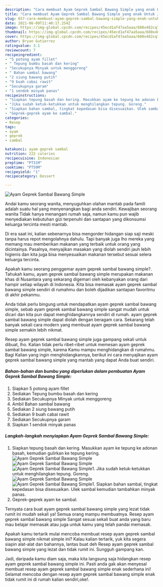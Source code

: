 ```yaml
---
description: "Cara membuat Ayam Geprek Sambal Bawang Simple yang enak Untuk Jualan"
title: "Cara membuat Ayam Geprek Sambal Bawang Simple yang enak Untuk Jualan"
slug: 657-cara-membuat-ayam-geprek-sambal-bawang-simple-yang-enak-untuk-jualan
date: 2021-06-09T11:40:17.254Z
image: https://img-global.cpcdn.com/recipes/45ecd1af47aa5aaa/680x482cq70/ayam-geprek-sambal-bawang-simple-foto-resep-utama.jpg
thumbnail: https://img-global.cpcdn.com/recipes/45ecd1af47aa5aaa/680x482cq70/ayam-geprek-sambal-bawang-simple-foto-resep-utama.jpg
cover: https://img-global.cpcdn.com/recipes/45ecd1af47aa5aaa/680x482cq70/ayam-geprek-sambal-bawang-simple-foto-resep-utama.jpg
author: Bryan Gutierrez
ratingvalue: 3.1
reviewcount: 7
recipeingredient:
- "5 potong ayam fillet"
- " Tepung bumbu basah dan kering"
- "Secukupnya Minyak untuk menggoreng"
- " Bahan sambal bawang"
- "2 siung bawang putih"
- "9 buah cabai rawit"
- "Secukupnya garam"
- "1 sendok minyak panas"
recipeinstructions:
- "Siapkan tepung basah dan kering. Masukkan ayam ke tepung ke adonan basah, kemudian gulirkan ke tepung kering."
- "Jika sudah ketuk-ketukkan untuk menghilangkan tepung. Goreng."
- "Siapkan bahan sambal, tingkat kepedasan bisa disesuaikan. Ulek sambal kemudian tambahkan minyak panas."
- "Geprek-geprek ayam ke sambal."
categories:
- Resep
tags:
- ayam
- geprek
- sambal

katakunci: ayam geprek sambal 
nutrition: 222 calories
recipecuisine: Indonesian
preptime: "PT31M"
cooktime: "PT59M"
recipeyield: "1"
recipecategory: Dessert

---
```



![Ayam Geprek Sambal Bawang Simple](https://img-global.cpcdn.com/recipes/45ecd1af47aa5aaa/680x482cq70/ayam-geprek-sambal-bawang-simple-foto-resep-utama.jpg)

Andai kamu seorang wanita, menyuguhkan olahan mantab pada famili adalah suatu hal yang menyenangkan bagi anda sendiri. Kewajiban seorang  wanita Tidak hanya menangani rumah saja, namun kamu pun wajib menyediakan kebutuhan gizi terpenuhi dan santapan yang dikonsumsi keluarga tercinta mesti mantab.

Di era  saat ini, kalian sebenarnya bisa mengorder hidangan siap saji meski tanpa harus repot mengolahnya dahulu. Tapi banyak juga lho mereka yang memang mau memberikan makanan yang terbaik untuk orang yang dicintainya. Pasalnya, menyajikan masakan yang diolah sendiri jauh lebih higienis dan kita juga bisa menyesuaikan makanan tersebut sesuai selera keluarga tercinta. 



Apakah kamu seorang penggemar ayam geprek sambal bawang simple?. Tahukah kamu, ayam geprek sambal bawang simple merupakan makanan khas di Nusantara yang sekarang digemari oleh kebanyakan orang dari hampir setiap wilayah di Indonesia. Kita bisa memasak ayam geprek sambal bawang simple sendiri di rumahmu dan boleh dijadikan santapan favoritmu di akhir pekanmu.

Anda tidak perlu bingung untuk mendapatkan ayam geprek sambal bawang simple, sebab ayam geprek sambal bawang simple sangat mudah untuk dicari dan kita pun dapat menghidangkannya sendiri di rumah. ayam geprek sambal bawang simple dapat diolah dengan beragam cara. Sekarang telah banyak sekali cara modern yang membuat ayam geprek sambal bawang simple semakin lebih nikmat.

Resep ayam geprek sambal bawang simple juga gampang sekali untuk dibuat, lho. Kalian tidak perlu ribet-ribet untuk memesan ayam geprek sambal bawang simple, karena Kamu mampu menghidangkan di rumahmu. Bagi Kalian yang ingin menghidangkannya, berikut ini cara menyajikan ayam geprek sambal bawang simple yang mantab yang dapat Anda buat sendiri.

<!--inarticleads1-->

##### Bahan-bahan dan bumbu yang diperlukan dalam pembuatan Ayam Geprek Sambal Bawang Simple:

1. Siapkan 5 potong ayam fillet
1. Sediakan  Tepung bumbu basah dan kering
1. Sediakan Secukupnya Minyak untuk menggoreng
1. Ambil  Bahan sambal bawang
1. Sediakan 2 siung bawang putih
1. Sediakan 9 buah cabai rawit
1. Sediakan Secukupnya garam
1. Siapkan 1 sendok minyak panas




<!--inarticleads2-->

##### Langkah-langkah menyiapkan Ayam Geprek Sambal Bawang Simple:

1. Siapkan tepung basah dan kering. Masukkan ayam ke tepung ke adonan basah, kemudian gulirkan ke tepung kering.
<img src="https://img-global.cpcdn.com/steps/8234ae943bc3dd5b/160x128cq70/ayam-geprek-sambal-bawang-simple-langkah-memasak-1-foto.jpg" alt="Ayam Geprek Sambal Bawang Simple"><img src="https://img-global.cpcdn.com/steps/f1d374c9e333784e/160x128cq70/ayam-geprek-sambal-bawang-simple-langkah-memasak-1-foto.jpg" alt="Ayam Geprek Sambal Bawang Simple"><img src="https://img-global.cpcdn.com/steps/00702f69014258e0/160x128cq70/ayam-geprek-sambal-bawang-simple-langkah-memasak-1-foto.jpg" alt="Ayam Geprek Sambal Bawang Simple">1. Jika sudah ketuk-ketukkan untuk menghilangkan tepung. Goreng.
<img src="https://img-global.cpcdn.com/steps/e6e8d95014ba49b5/160x128cq70/ayam-geprek-sambal-bawang-simple-langkah-memasak-2-foto.jpg" alt="Ayam Geprek Sambal Bawang Simple"><img src="https://img-global.cpcdn.com/steps/1c49f5d831de96f1/160x128cq70/ayam-geprek-sambal-bawang-simple-langkah-memasak-2-foto.jpg" alt="Ayam Geprek Sambal Bawang Simple">1. Siapkan bahan sambal, tingkat kepedasan bisa disesuaikan. Ulek sambal kemudian tambahkan minyak panas.
1. Geprek-geprek ayam ke sambal.




Ternyata cara buat ayam geprek sambal bawang simple yang lezat tidak rumit ini mudah sekali ya! Semua orang mampu membuatnya. Resep ayam geprek sambal bawang simple Sangat sesuai sekali buat anda yang baru mau belajar memasak atau juga untuk kamu yang telah pandai memasak.

Apakah kamu tertarik mulai mencoba membuat resep ayam geprek sambal bawang simple nikmat simple ini? Kalau kalian tertarik, yuk kita segera siapin alat-alat dan bahannya, lantas buat deh Resep ayam geprek sambal bawang simple yang lezat dan tidak rumit ini. Sungguh gampang kan. 

Jadi, daripada kamu diam saja, maka kita langsung saja hidangkan resep ayam geprek sambal bawang simple ini. Pasti anda gak akan menyesal membuat resep ayam geprek sambal bawang simple enak sederhana ini! Selamat mencoba dengan resep ayam geprek sambal bawang simple enak tidak rumit ini di rumah kalian sendiri,oke!.

